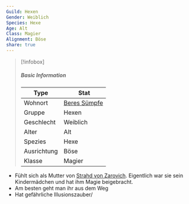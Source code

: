 ```yaml
---
Guild: Hexen
Gender: Weiblich
Species: Hexe
Age: Alt
Class: Magier
Alignment: Böse
share: true
---
```


>[!infobox]
>##### Basic Information
>Type | Stat |
>----  | ----  |
> Wohnort | [Beres Sümpfe](Beres%20S%C3%BCmpfe.md)  |
> Gruppe | Hexen |
> Geschlecht | Weiblich |
> Alter | Alt |
> Spezies | Hexe |
> Ausrichtung | Böse |
> Klasse | Magier |

- Fühlt sich als Mutter von [Strahd von Zarovich](Strahd%20von%20Zarovich.md). Eigentlich war sie sein Kindermädchen und hat ihm Magie beigebracht.
- Am besten geht man ihr aus dem Weg
- Hat gefährliche Illusionszauber/